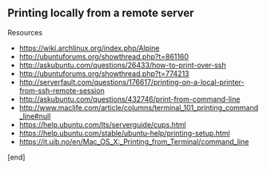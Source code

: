 ## Printing locally from a remote server

Resources

 * https://wiki.archlinux.org/index.php/Alpine
 * http://ubuntuforums.org/showthread.php?t=861160
 * http://askubuntu.com/questions/26433/how-to-print-over-ssh
 * http://ubuntuforums.org/showthread.php?t=774213
 * http://serverfault.com/questions/176617/printing-on-a-local-printer-from-ssh-remote-session
 * http://askubuntu.com/questions/432746/print-from-command-line
 * http://www.maclife.com/article/columns/terminal_101_printing_command_line#null
 * https://help.ubuntu.com/lts/serverguide/cups.html
 * https://help.ubuntu.com/stable/ubuntu-help/printing-setup.html
 * https://it.uib.no/en/Mac_OS_X:_Printing_from_Terminal/command_line

[end]